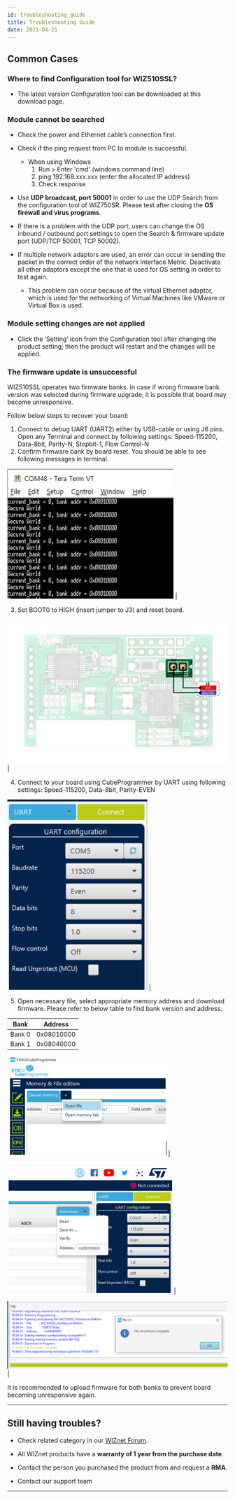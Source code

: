 ```yaml
---
id: troubleshooting_guide
title: Troubleshooting Guide
date: 2021-04-21
---
```


## Common Cases

### Where to find Configuration tool for WIZ510SSL?

- The latest version Configuration tool can be downloaded at this download page.

### Module cannot be searched

  - Check the power and Ethernet cable’s connection first.

  - Check if the ping request from PC to module is successful.
      - When using Windows
        1.  Run \> Enter 'cmd' (windows command line)
        2.  ping 192.168.xxx.xxx (enter the allocated IP address)
        3.  Check response

  - Use **UDP broadcast, port 50001** in order to use the UDP
    Search from the configuration tool of WIZ750SR. Please test after
    closing the **OS firewall and virus programs**. 

  - If there is a problem with the UDP port, users can change the OS
    inbound / outbound port settings to open the Search & firmware
    update port (UDP/TCP 50001, TCP 50002).

  - If multiple network adaptors are used, an error can occur in sending
    the packet in the correct order of the network interface Metric.
    Deactivate all other adaptors except the one that is used for OS
    setting in order to test again.
      - This problem can occur because of the virtual Ethernet adaptor,
        which is used for the networking of Virtual Machines like VMware
        or Virtual Box is used.


### Module setting changes are not applied

  - Click the ‘Setting’ icon from the Configuration tool after changing
    the product setting; then the product will restart and the changes
    will be applied.

### The firmware update is unsuccessful

WIZ510SSL operates two firmware banks. In case if wrong firmware bank version was selected during firmware upgrade, it is possible that board may become unresponsive.

Follow below steps to recover your board:

1. Connect to debug UART (UART2) either by USB-cable or using J6 pins. Open any Terminal and connect by following settings: Speed-115200, Data-8bit, Parity-N, Stopbit-1, Flow Control-N
2. Confirm firmware bank by board reset. You should be able to see following messages in terminal.

![](/img/products/wiz510ssl/troubleshooting_guide/debug_uart.PNG) |

3. Set BOOT0 to HIGH (insert jumper to J3) and reset board.

![](/img/products/wiz510ssl/troubleshooting_guide/J3_pin.png) |

4. Connect to your board using CubeProgrammer by UART using following settings: Speed-115200, Data-8bit, Parity-EVEN

![](/img/products/wiz510ssl/troubleshooting_guide/cubeprogrammer_uart.PNG) |

5. Open necessary file, select appropriate memory address and download firmware. Please refer to below table to find bank version and address.

| Bank      | Address   |
|-----------|-----------|
| Bank 0    | 0x08010000 |
| Bank 1    | 0x08040000 |

![](/img/products/wiz510ssl/troubleshooting_guide/cube_open.png) |

![](/img/products/wiz510ssl/troubleshooting_guide/cube_memory.png) |

![](/img/products/wiz510ssl/troubleshooting_guide/cube_done.PNG) |

It is recommended to upload firmware for both banks to prevent board becoming unresponsive again.

-----

## Still having troubles?


  - Check related category in our [WIZnet Forum](https://forum.wiznet.io/).

  - All WIZnet products have a **warranty of 1 year from the purchase date**.

  - Contact the person you purchased the product from and request a **RMA**.

  - Contact our support team

-----

